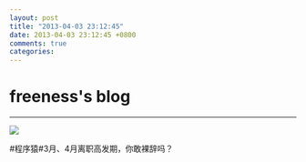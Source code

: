 ```yaml
---
layout: post
title: "2013-04-03 23:12:45"
date: 2013-04-03 23:12:45 +0800
comments: true
categories: 
---
```


# freeness's blog

----------

![](http://okqmqrbgo.bkt.clouddn.com/201304032312451.jpg)

>
\#程序猿\#3月、4月离职高发期，你敢裸辞吗？